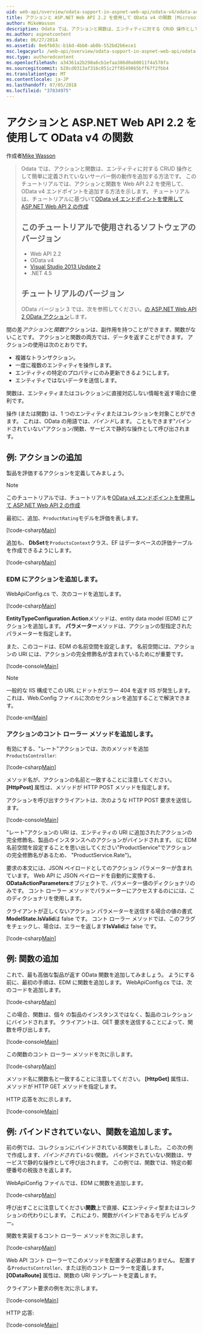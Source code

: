 ```yaml
---
uid: web-api/overview/odata-support-in-aspnet-web-api/odata-v4/odata-actions-and-functions
title: アクションと ASP.NET Web API 2.2 を使用して OData v4 の関数 |Microsoft Docs
author: MikeWasson
description: Odata では、アクションと関数は、エンティティに対する CRUD 操作として簡単に定義されていないサーバー側の動作を追加する方法です。 このチュートリアルでは方法.
ms.author: aspnetcontent
ms.date: 06/27/2014
ms.assetid: 0e6fb03c-b16d-4bb0-ab0b-552bd2b6ece1
msc.legacyurl: /web-api/overview/odata-support-in-aspnet-web-api/odata-v4/odata-actions-and-functions
msc.type: authoredcontent
ms.openlocfilehash: a34361a2b298a6cb1efaa386d0a60011f4a578fa
ms.sourcegitcommit: b28cd0313af316c051c2ff8549865bff67f2fbb4
ms.translationtype: MT
ms.contentlocale: ja-JP
ms.lasthandoff: 07/05/2018
ms.locfileid: "37834975"
---
```

<a name="actions-and-functions-in-odata-v4-using-aspnet-web-api-22"></a>アクションと ASP.NET Web API 2.2 を使用して OData v4 の関数
====================
作成者[Mike Wasson](https://github.com/MikeWasson)

> Odata では、アクションと関数は、エンティティに対する CRUD 操作として簡単に定義されていないサーバー側の動作を追加する方法です。 このチュートリアルでは、アクションと関数を Web API 2.2 を使用して、OData v4 エンドポイントを追加する方法を示します。 チュートリアルは、チュートリアルに基づいて[OData v4 エンドポイントを使用して ASP.NET Web API 2 の作成](create-an-odata-v4-endpoint.md)
> 
> ## <a name="software-versions-used-in-the-tutorial"></a>このチュートリアルで使用されるソフトウェアのバージョン
> 
> 
> - Web API 2.2
> - OData v4
> - [Visual Studio 2013 Update 2](https://www.visualstudio.com/downloads/download-visual-studio-vs)
> - .NET 4.5
> 
> 
> ## <a name="tutorial-versions"></a>チュートリアルのバージョン
> 
> OData バージョン 3 では、次を参照してください。[の ASP.NET Web API 2 OData アクション](../odata-v3/odata-actions.md)します。


間の差*アクション*と*関数*アクションは、副作用を持つことができます、関数がないことです。 アクションと関数の両方では、データを返すことができます。 アクションの使用は次のとおりです。

- 複雑なトランザクション。
- 一度に複数のエンティティを操作します。
- エンティティの特定のプロパティにのみ更新できるようにします。
- エンティティではないデータを送信します。

関数は、エンティティまたはコレクションに直接対応しない情報を返す場合に便利です。

操作 (または関数) は、1 つのエンティティまたはコレクションを対象ことができます。 これは、OData の用語では、*バインド*します。 こともできます&quot;バインドされていない&quot;アクション/関数、サービスで静的な操作として呼び出されます。

## <a name="example-adding-an-action"></a>例: アクションの追加

製品を評価するアクションを定義してみましょう。

> [!NOTE]
> このチュートリアルでは、チュートリアルを[OData v4 エンドポイントを使用して ASP.NET Web API 2 の作成](create-an-odata-v4-endpoint.md)


最初に、追加、`ProductRating`モデルを評価を表します。

[!code-csharp[Main](odata-actions-and-functions/samples/sample1.cs)]

追加も、 **DbSet**を`ProductsContext`クラス、EF はデータベースの評価テーブルを作成できるようにします。

[!code-csharp[Main](odata-actions-and-functions/samples/sample2.cs)]

### <a name="add-the-action-to-the-edm"></a>EDM にアクションを追加します。

WebApiConfig.cs で、次のコードを追加します。

[!code-csharp[Main](odata-actions-and-functions/samples/sample3.cs)]

**EntityTypeConfiguration.Action**メソッドは、entity data model (EDM) にアクションを追加します。 **パラメーター**メソッドは、アクションの型指定されたパラメーターを指定します。

また、このコードは、EDM の名前空間を設定します。 名前空間には、アクションの URI には、アクションの完全修飾名が含まれているためにが重要です。

[!code-console[Main](odata-actions-and-functions/samples/sample4.cmd)]

> [!NOTE]
> 一般的な IIS 構成でこの URL にドットがエラー 404 を返す IIS が発生します。 これは、Web.Config ファイルに次のセクションを追加することで解決できます。

[!code-xml[Main](odata-actions-and-functions/samples/sample5.xml)]

### <a name="add-a-controller-method-for-the-action"></a>アクションのコント ローラー メソッドを追加します。

有効にする、&quot;レート&quot;アクションでは、次のメソッドを追加`ProductsController`:

[!code-csharp[Main](odata-actions-and-functions/samples/sample6.cs)]

メソッド名が、アクションの名前と一致することに注意してください。 **[HttpPost]** 属性は、メソッドが HTTP POST メソッドを指定します。

アクションを呼び出すクライアントは、次のような HTTP POST 要求を送信します。

[!code-console[Main](odata-actions-and-functions/samples/sample7.cmd)]

&quot;レート&quot;アクションの URI は、エンティティの URI に追加されたアクションの完全修飾名、製品のインスタンスへのアクションがバインドされます。 (に EDM 名前空間を設定することを思い出してください&quot;ProductService&quot;でアクションの完全修飾名があるため、 &quot;ProductService.Rate&quot;)。

要求の本文には、JSON ペイロードとしてのアクション パラメーターが含まれています。 Web API に JSON ペイロードを自動的に変換する、 **ODataActionParameters**オブジェクトで、パラメーター値のディクショナリのみです。 コント ローラー メソッドでパラメーターにアクセスするのにには、このディクショナリを使用します。

クライアントが正しくないアクション パラメーターを送信する場合の値の書式**ModelState.IsValid**は false です。 コント ローラー メソッドでは、このフラグをチェックし、場合は、エラーを返します**IsValid**は false です。

[!code-csharp[Main](odata-actions-and-functions/samples/sample8.cs)]

## <a name="example-adding-a-function"></a>例: 関数の追加

これで、最も高価な製品が返す OData 関数を追加してみましょう。 ようにする前に、最初の手順は、EDM に関数を追加します。 WebApiConfig.cs では、次のコードを追加します。

[!code-csharp[Main](odata-actions-and-functions/samples/sample9.cs)]

この場合、関数は、個々 の製品のインスタンスではなく、製品のコレクションにバインドされます。 クライアントは、GET 要求を送信することによって、関数を呼び出します。

[!code-console[Main](odata-actions-and-functions/samples/sample10.cmd)]

この関数のコント ローラー メソッドを次に示します。

[!code-csharp[Main](odata-actions-and-functions/samples/sample11.cs)]

メソッド名に関数名と一致することに注意してください。 **[HttpGet]** 属性は、メソッドが HTTP GET メソッドを指定します。

HTTP 応答を次に示します。

[!code-console[Main](odata-actions-and-functions/samples/sample12.cmd)]

## <a name="example-adding-an-unbound-function"></a>例: バインドされていない、関数を追加します。

前の例では、コレクションにバインドされている関数をしました。 この次の例で作成します、*バインドされていない*関数。 バインドされていない関数は、サービスで静的な操作として呼び出されます。 この例では、関数では、特定の郵便番号の税抜きを返します。

WebApiConfig ファイルでは、EDM に関数を追加します。

[!code-csharp[Main](odata-actions-and-functions/samples/sample13.cs)]

呼び出すことに注意してください**関数**上で直接、**に**エンティティ型またはコレクションの代わりにします。 これにより、関数がバインドであるモデル ビルダー。

関数を実装するコント ローラー メソッドを次に示します。

[!code-csharp[Main](odata-actions-and-functions/samples/sample14.cs)]

Web API コント ローラーでこのメソッドを配置する必要はありません。 配置する`ProductsController`、または別のコント ローラーを定義します。 **[ODataRoute]** 属性は、関数の URI テンプレートを定義します。

クライアント要求の例を次に示します。

[!code-console[Main](odata-actions-and-functions/samples/sample15.cmd)]

HTTP 応答:

[!code-console[Main](odata-actions-and-functions/samples/sample16.cmd)]
